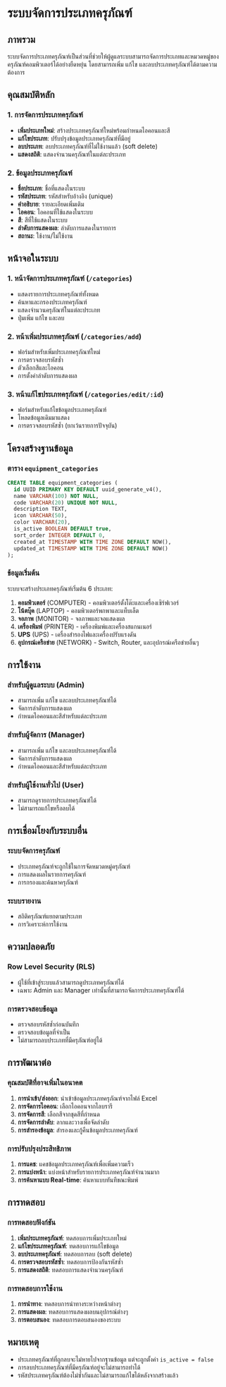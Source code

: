 # ระบบจัดการประเภทครุภัณฑ์

## ภาพรวม
ระบบจัดการประเภทครุภัณฑ์เป็นส่วนที่ช่วยให้ผู้ดูแลระบบสามารถจัดการประเภทและหมวดหมู่ของครุภัณฑ์คอมพิวเตอร์ได้อย่างยืดหยุ่น โดยสามารถเพิ่ม แก้ไข และลบประเภทครุภัณฑ์ได้ตามความต้องการ

## คุณสมบัติหลัก

### 1. การจัดการประเภทครุภัณฑ์
- **เพิ่มประเภทใหม่**: สร้างประเภทครุภัณฑ์ใหม่พร้อมกำหนดไอคอนและสี
- **แก้ไขประเภท**: ปรับปรุงข้อมูลประเภทครุภัณฑ์ที่มีอยู่
- **ลบประเภท**: ลบประเภทครุภัณฑ์ที่ไม่ใช้งานแล้ว (soft delete)
- **แสดงสถิติ**: แสดงจำนวนครุภัณฑ์ในแต่ละประเภท

### 2. ข้อมูลประเภทครุภัณฑ์
- **ชื่อประเภท**: ชื่อที่แสดงในระบบ
- **รหัสประเภท**: รหัสสำหรับอ้างอิง (unique)
- **คำอธิบาย**: รายละเอียดเพิ่มเติม
- **ไอคอน**: ไอคอนที่ใช้แสดงในระบบ
- **สี**: สีที่ใช้แสดงในระบบ
- **ลำดับการแสดงผล**: ลำดับการแสดงในรายการ
- **สถานะ**: ใช้งาน/ไม่ใช้งาน

## หน้าจอในระบบ

### 1. หน้าจัดการประเภทครุภัณฑ์ (`/categories`)
- แสดงรายการประเภทครุภัณฑ์ทั้งหมด
- ค้นหาและกรองประเภทครุภัณฑ์
- แสดงจำนวนครุภัณฑ์ในแต่ละประเภท
- ปุ่มเพิ่ม แก้ไข และลบ

### 2. หน้าเพิ่มประเภทครุภัณฑ์ (`/categories/add`)
- ฟอร์มสำหรับเพิ่มประเภทครุภัณฑ์ใหม่
- การตรวจสอบรหัสซ้ำ
- ตัวเลือกสีและไอคอน
- การตั้งค่าลำดับการแสดงผล

### 3. หน้าแก้ไขประเภทครุภัณฑ์ (`/categories/edit/:id`)
- ฟอร์มสำหรับแก้ไขข้อมูลประเภทครุภัณฑ์
- โหลดข้อมูลเดิมมาแสดง
- การตรวจสอบรหัสซ้ำ (ยกเว้นรายการปัจจุบัน)

## โครงสร้างฐานข้อมูล

### ตาราง `equipment_categories`
```sql
CREATE TABLE equipment_categories (
  id UUID PRIMARY KEY DEFAULT uuid_generate_v4(),
  name VARCHAR(100) NOT NULL,
  code VARCHAR(20) UNIQUE NOT NULL,
  description TEXT,
  icon VARCHAR(50),
  color VARCHAR(20),
  is_active BOOLEAN DEFAULT true,
  sort_order INTEGER DEFAULT 0,
  created_at TIMESTAMP WITH TIME ZONE DEFAULT NOW(),
  updated_at TIMESTAMP WITH TIME ZONE DEFAULT NOW()
);
```

### ข้อมูลเริ่มต้น
ระบบจะสร้างประเภทครุภัณฑ์เริ่มต้น 6 ประเภท:
1. **คอมพิวเตอร์** (COMPUTER) - คอมพิวเตอร์ตั้งโต๊ะและเครื่องเซิร์ฟเวอร์
2. **โน้ตบุ๊ค** (LAPTOP) - คอมพิวเตอร์พกพาและแท็บเล็ต
3. **จอภาพ** (MONITOR) - จอภาพและจอแสดงผล
4. **เครื่องพิมพ์** (PRINTER) - เครื่องพิมพ์และเครื่องสแกนเนอร์
5. **UPS** (UPS) - เครื่องสำรองไฟและเครื่องปรับแรงดัน
6. **อุปกรณ์เครือข่าย** (NETWORK) - Switch, Router, และอุปกรณ์เครือข่ายอื่นๆ

## การใช้งาน

### สำหรับผู้ดูแลระบบ (Admin)
- สามารถเพิ่ม แก้ไข และลบประเภทครุภัณฑ์ได้
- จัดการลำดับการแสดงผล
- กำหนดไอคอนและสีสำหรับแต่ละประเภท

### สำหรับผู้จัดการ (Manager)
- สามารถเพิ่ม แก้ไข และลบประเภทครุภัณฑ์ได้
- จัดการลำดับการแสดงผล
- กำหนดไอคอนและสีสำหรับแต่ละประเภท

### สำหรับผู้ใช้งานทั่วไป (User)
- สามารถดูรายการประเภทครุภัณฑ์ได้
- ไม่สามารถแก้ไขหรือลบได้

## การเชื่อมโยงกับระบบอื่น

### ระบบจัดการครุภัณฑ์
- ประเภทครุภัณฑ์จะถูกใช้ในการจัดหมวดหมู่ครุภัณฑ์
- การแสดงผลในรายการครุภัณฑ์
- การกรองและค้นหาครุภัณฑ์

### ระบบรายงาน
- สถิติครุภัณฑ์แยกตามประเภท
- การวิเคราะห์การใช้งาน

## ความปลอดภัย

### Row Level Security (RLS)
- ผู้ใช้ที่เข้าสู่ระบบแล้วสามารถดูประเภทครุภัณฑ์ได้
- เฉพาะ Admin และ Manager เท่านั้นที่สามารถจัดการประเภทครุภัณฑ์ได้

### การตรวจสอบข้อมูล
- ตรวจสอบรหัสซ้ำก่อนบันทึก
- ตรวจสอบข้อมูลที่จำเป็น
- ไม่สามารถลบประเภทที่มีครุภัณฑ์อยู่ได้

## การพัฒนาต่อ

### คุณสมบัติที่อาจเพิ่มในอนาคต
1. **การนำเข้า/ส่งออก**: นำเข้าข้อมูลประเภทครุภัณฑ์จากไฟล์ Excel
2. **การจัดการไอคอน**: เลือกไอคอนจากไลบรารี
3. **การจัดการสี**: เลือกสีจากชุดสีที่กำหนด
4. **การจัดการลำดับ**: ลากและวางเพื่อจัดลำดับ
5. **การสำรองข้อมูล**: สำรองและกู้คืนข้อมูลประเภทครุภัณฑ์

### การปรับปรุงประสิทธิภาพ
1. **การแคช**: แคชข้อมูลประเภทครุภัณฑ์เพื่อเพิ่มความเร็ว
2. **การแบ่งหน้า**: แบ่งหน้าสำหรับรายการประเภทครุภัณฑ์จำนวนมาก
3. **การค้นหาแบบ Real-time**: ค้นหาแบบทันทีขณะพิมพ์

## การทดสอบ

### การทดสอบฟังก์ชัน
1. **เพิ่มประเภทครุภัณฑ์**: ทดสอบการเพิ่มประเภทใหม่
2. **แก้ไขประเภทครุภัณฑ์**: ทดสอบการแก้ไขข้อมูล
3. **ลบประเภทครุภัณฑ์**: ทดสอบการลบ (soft delete)
4. **การตรวจสอบรหัสซ้ำ**: ทดสอบการป้องกันรหัสซ้ำ
5. **การแสดงสถิติ**: ทดสอบการแสดงจำนวนครุภัณฑ์

### การทดสอบการใช้งาน
1. **การนำทาง**: ทดสอบการนำทางระหว่างหน้าต่างๆ
2. **การแสดงผล**: ทดสอบการแสดงผลบนอุปกรณ์ต่างๆ
3. **การตอบสนอง**: ทดสอบการตอบสนองของระบบ

## หมายเหตุ

- ประเภทครุภัณฑ์ที่ถูกลบจะไม่หายไปจากฐานข้อมูล แต่จะถูกตั้งค่า `is_active = false`
- การลบประเภทครุภัณฑ์ที่มีครุภัณฑ์อยู่จะไม่สามารถทำได้
- รหัสประเภทครุภัณฑ์ต้องไม่ซ้ำกันและไม่สามารถแก้ไขได้หลังจากสร้างแล้ว